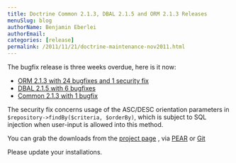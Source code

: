 ```yaml
---
title: Doctrine Common 2.1.3, DBAL 2.1.5 and ORM 2.1.3 Releases
menuSlug: blog
authorName: Benjamin Eberlei 
authorEmail: 
categories: [release]
permalink: /2011/11/21/doctrine-maintenance-nov2011.html
---
```

The bugfix release is three weeks overdue, here is it now:

-   [ORM 2.1.3 with 24 bugfixes and 1 security
    fix](http://www.doctrine-project.org/jira/browse/DDC/fixforversion/10164)
-   [DBAL 2.1.5 with 6
    bugfixes](http://www.doctrine-project.org/jira/browse/DBAL/fixforversion/10167)
-   [Common 2.1.3 with 1
    bugfix](http://www.doctrine-project.org/jira/browse/DCOM/fixforversion/10166)

The security fix concerns usage of the ASC/DESC orientation parameters
in `$repository->findBy($criteria, $orderBy)`, which is subject to SQL
injection when user-input is allowed into this method.

You can grab the downloads from the [project
page](http://www.doctrine-project.org/projects) , via
[PEAR](http://pear.doctrine-project.org) or
[Git](https://github.com/doctrine)

Please update your installations.

